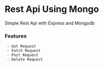 # Rest Api Using Mongo

Simple Rest Api with Express and Mongodb 

### Features 
     - Get Request
     - Fetch Request
     - Post Request
     - Delete Request
